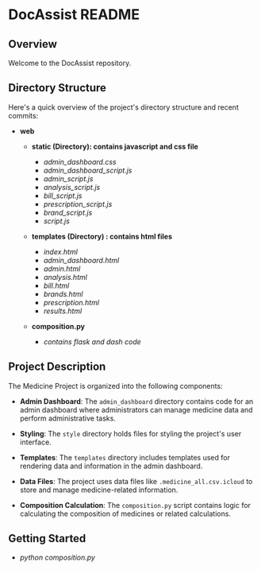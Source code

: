 # DocAssist README

## Overview

Welcome to the DocAssist repository.

## Directory Structure

Here's a quick overview of the project's directory structure and recent commits:

- **web**

  - **static (Directory): contains javascript and css file** 
    - *admin_dashboard.css*
    - *admin_dashboard_script.js*
    - *admin_script.js*
    - *analysis_script.js*
    - *bill_script.js*
    - *prescription_script.js*
    - *brand_script.js*
    - *script.js*

  - **templates (Directory) : contains html files**
    - *index.html*
    - *admin_dashboard.html*
    - *admin.html*
    - *analysis.html*
    - *bill.html*
    - *brands.html*
    - *prescription.html*
    - *results.html*

  - **composition.py**
    - *contains flask and dash code*
 

## Project Description

The Medicine Project is organized into the following components:

- **Admin Dashboard**: The `admin_dashboard` directory contains code for an admin dashboard where administrators can manage medicine data and perform administrative tasks.

- **Styling**: The `style` directory holds files for styling the project's user interface.

- **Templates**: The `templates` directory includes templates used for rendering data and information in the admin dashboard.

- **Data Files**: The project uses data files like `.medicine_all.csv.icloud` to store and manage medicine-related information.

- **Composition Calculation**: The `composition.py` script contains logic for calculating the composition of medicines or related calculations.

## Getting Started
   - *python composition.py*






